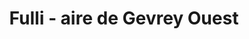 ---
title: "Fulli - aire de Gevrey Ouest"
url: /gevrey-chambertin/fulli-aire-de-gevrey-ouest/
shop: commodité
---